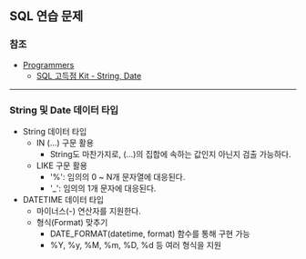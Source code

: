 ## SQL 연습 문제

### 참조

- [Programmers](https://programmers.co.kr/)
  - [SQL 고득점 Kit - String, Date](https://programmers.co.kr/learn/courses/30/parts/17047)

---

### String 및 Date 데이터 타입

- String 데이터 타입
  - IN (...) 구문 활용
    - String도 마찬가지로, (...)의 집합에 속하는 값인지 아닌지 검출 가능하다. 
  - LIKE 구문 활용
    - '%': 임의의 0 ~ N개 문자열에 대응된다. 
    - '_': 임의의 1개 문자에 대응된다. 
- DATETIME 데이터 타입
  - 마이너스(-) 연산자를 지원한다. 
  - 형식(Format) 맞추기
    - DATE_FORMAT(datetime, format) 함수를 통해 구현 가능
    - %Y, %y, %M, %m, %D, %d 등 여러 형식을 지원

